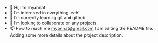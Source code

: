 - 👋 Hi, I’m rhyannat
- 👀 I’m interested in everything tech!
- 🌱 I’m currently learning git and github
- 💞️ I’m looking to collaborate on any projects
- 📫 How to reach me rhyannat@gmail.com
I am editing the README file. Adding some more details about the project description.
<!---
rhyannat/rhyannat is a ✨ special ✨ repository because its `README.md` (this file) appears on your GitHub profile.
You can click the Preview link to take a look at your changes.
--->
